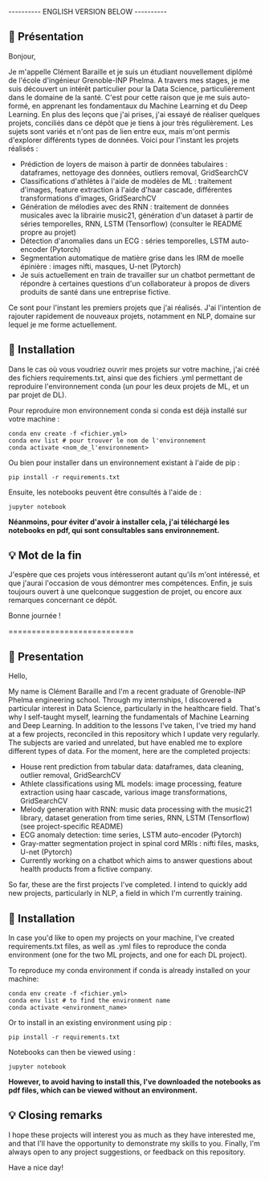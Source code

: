 ---------- ENGLISH VERSION BELOW ----------
## 💭 Présentation
Bonjour,

Je m'appelle Clément Baraille et je suis un étudiant nouvellement diplômé de l'école d'ingénieur Grenoble-INP Phelma. A travers mes stages, je me suis découvert un intérêt particulier pour la Data Science, particulièrement dans le domaine de la santé. 
C'est pour cette raison que je me suis auto-formé, en apprenant les fondamentaux du Machine Learning et du Deep Learning. En plus des leçons que j'ai prises, j'ai essayé de réaliser quelques projets, conciliés dans ce dépôt que je tiens à jour très régulièrement. 
Les sujets sont variés et n'ont pas de lien entre eux, mais m'ont permis d'explorer différents types de données.
Voici pour l'instant les projets réalisés : 
- Prédiction de loyers de maison à partir de données tabulaires : dataframes, nettoyage des données, outliers removal, GridSearchCV
- Classifications d'athlètes à l'aide de modèles de ML : traitement d'images, feature extraction à l'aide d'haar cascade, différentes transformations d'images, GridSearchCV
- Génération de mélodies avec des RNN : traitement de données musicales avec la librairie music21, génération d'un dataset à partir de séries temporelles, RNN, LSTM (Tensorflow) (consulter le README propre au projet)
- Détection d'anomalies dans un ECG : séries temporelles, LSTM auto-encoder (Pytorch)
- Segmentation automatique de matière grise dans les IRM de moelle épinière : images nifti, masques, U-net (Pytorch)
- Je suis actuellement en train de travailler sur un chatbot permettant de répondre à certaines questions d'un collaborateur à propos de divers produits de santé dans une entreprise fictive.

Ce sont pour l'instant les premiers projets que j'ai réalisés. 
J'ai l'intention de rajouter rapidement de nouveaux projets, notamment en NLP, domaine sur lequel je me forme actuellement. 

## 📝 Installation 

Dans le cas où vous voudriez ouvrir mes projets sur votre machine, j'ai créé des fichiers requirements.txt, ainsi que des fichiers .yml permettant de reproduire l'environnement conda (un pour les deux projets de ML, et un par projet de DL).

Pour reproduire mon environnement conda si conda est déjà installé sur votre machine :
```
conda env create -f <fichier.yml>
conda env list # pour trouver le nom de l'environnement
conda activate <nom_de_l'environnement>
```
Ou bien pour installer dans un environnement existant à l'aide de pip : 
```
pip install -r requirements.txt
```
Ensuite, les notebooks peuvent être consultés à l'aide de :
```
jupyter notebook
```

**Néanmoins, pour éviter d'avoir à installer cela, j'ai téléchargé les notebooks en pdf, qui sont consultables sans environnement.**


## 💡 Mot de la fin

J'espère que ces projets vous intéresseront autant qu'ils m'ont intéressé, et que j'aurai l'occasion de vous démontrer mes compétences.
Enfin, je suis toujours ouvert à une quelconque suggestion de projet, ou encore aux remarques concernant ce dépôt.

Bonne journée !

===========================

## 💭 Presentation
Hello,

My name is Clément Baraille and I'm a recent graduate of Grenoble-INP Phelma engineering school. Through my internships, I discovered a particular interest in Data Science, particularly in the healthcare field. 
That's why I self-taught myself, learning the fundamentals of Machine Learning and Deep Learning. In addition to the lessons I've taken, I've tried my hand at a few projects, reconciled in this repository which I update very regularly. 
The subjects are varied and unrelated, but have enabled me to explore different types of data.
For the moment, here are the completed projects: 
- House rent prediction from tabular data: dataframes, data cleaning, outlier removal, GridSearchCV
- Athlete classifications using ML models: image processing, feature extraction using haar cascade, various image transformations, GridSearchCV
- Melody generation with RNN: music data processing with the music21 library, dataset generation from time series, RNN, LSTM (Tensorflow) (see project-specific README)
- ECG anomaly detection: time series, LSTM auto-encoder (Pytorch)
- Gray-matter segmentation project in spinal cord MRIs : nifti files, masks, U-net (Pytorch)
- Currently working on a chatbot which aims to answer questions about health products from a fictive company.

So far, these are the first projects I've completed. 
I intend to quickly add new projects, particularly in NLP, a field in which I'm currently training. 

## 📝 Installation 

In case you'd like to open my projects on your machine, I've created requirements.txt files, as well as .yml files to reproduce the conda environment (one for the two ML projects, and one for each DL project).

To reproduce my conda environment if conda is already installed on your machine:
```
conda env create -f <fichier.yml>
conda env list # to find the environment name
conda activate <environment_name>
```
Or to install in an existing environment using pip : 
```
pip install -r requirements.txt
```
Notebooks can then be viewed using :
```
jupyter notebook
```

**However, to avoid having to install this, I've downloaded the notebooks as pdf files, which can be viewed without an environment.**

## 💡 Closing remarks

I hope these projects will interest you as much as they have interested me, and that I'll have the opportunity to demonstrate my skills to you.
Finally, I'm always open to any project suggestions, or feedback on this repository.

Have a nice day!
